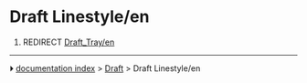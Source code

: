 # Draft Linestyle/en
1.  REDIRECT [Draft_Tray/en](Draft_Tray/en.md)



---
⏵ [documentation index](../README.md) > [Draft](Draft_Workbench.md) > Draft Linestyle/en
